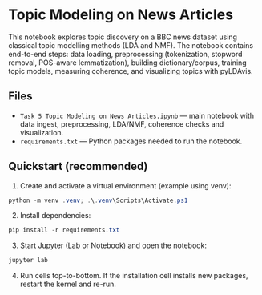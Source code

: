 # Topic Modeling on News Articles

This notebook explores topic discovery on a BBC news dataset using classical topic modelling methods (LDA and NMF). The notebook contains end-to-end steps: data loading, preprocessing (tokenization, stopword removal, POS-aware lemmatization), building dictionary/corpus, training topic models, measuring coherence, and visualizing topics with pyLDAvis.

## Files
- `Task 5 Topic Modeling on News Articles.ipynb` — main notebook with data ingest, preprocessing, LDA/NMF, coherence checks and visualization.
- `requirements.txt` — Python packages needed to run the notebook.

## Quickstart (recommended)
1. Create and activate a virtual environment (example using venv):

```powershell
python -m venv .venv; .\.venv\Scripts\Activate.ps1
```

2. Install dependencies:

```powershell
pip install -r requirements.txt
```

3. Start Jupyter (Lab or Notebook) and open the notebook:

```powershell
jupyter lab
```

4. Run cells top-to-bottom. If the installation cell installs new packages, restart the kernel and re-run.

